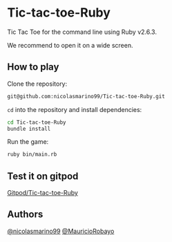 # Tic-tac-toe-Ruby

Tic Tac Toe for the command line using Ruby v2.6.3.

We recommend to open it on a wide screen.

## How to play

Clone the repository:

```sh
git@github.com:nicolasmarino99/Tic-tac-toe-Ruby.git
```

`cd` into the repository and install dependencies:

```sh
cd Tic-tac-toe-Ruby
bundle install
```

Run the game:

```sh
ruby bin/main.rb
```

## Test it on gitpod

[Gitpod/Tic-tac-toe-Ruby](https://gitpod.io#https://github.com/nicolasmarino99/Tic-tac-toe-Ruby/tree/board)

## Authors

[@nicolasmarino99](https://github.com/nicolasmarino99)
[@MauricioRobayo](https://github.com/MauricioRobayo)
